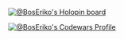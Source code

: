 [![@BosEriko's Holopin board](https://holopin.me/boseriko)](https://holopin.io/@boseriko)

[![@BosEriko's Codewars Profile](https://www.codewars.com/users/BosEriko/badges/micro)](https://www.codewars.com/users/BosEriko)
